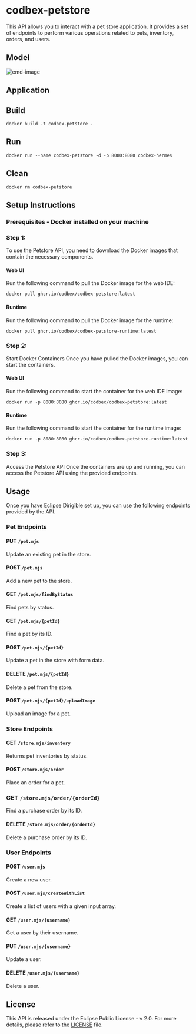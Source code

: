 # codbex-petstore

This API allows you to interact with a pet store application. It provides a set of endpoints to perform various operations related to pets, inventory, orders, and users. 

## Model

![emd-image](https://github-production-user-asset-6210df.s3.amazonaws.com/80454439/259375599-399094b7-78eb-4c47-a226-47f3fefe8f61.jpg)

## Application

## Build

	docker build -t codbex-petstore .

## Run

	docker run --name codbex-petstore -d -p 8080:8080 codbex-hermes

## Clean

	docker rm codbex-petstore


## Setup Instructions 
### Prerequisites - Docker installed on your machine 

### Step 1: 
To use the Petstore API, you need to download the Docker images that contain the necessary components.

#### Web UI 
Run the following command to pull the Docker image for the web IDE: 

``` docker pull ghcr.io/codbex/codbex-petstore:latest ``` 


#### Runtime 
Run the following command to pull the Docker image for the runtime: 

``` docker pull ghcr.io/codbex/codbex-petstore-runtime:latest ``` 



### Step 2: 
Start Docker Containers Once you have pulled the Docker images, you can start the containers. 

#### Web UI 
Run the following command to start the container for the web IDE image: 

``` docker run -p 8080:8080 ghcr.io/codbex/codbex-petstore:latest ``` 



#### Runtime 
Run the following command to start the container for the runtime image: 

``` docker run -p 8080:8080 ghcr.io/codbex/codbex-petstore-runtime:latest ``` 



### Step 3: 
Access the Petstore API Once the containers are up and running, you can access the Petstore API using the provided endpoints. 


## Usage 
Once you have Eclipse Dirigible set up, you can use the following endpoints provided by the API. 


### Pet Endpoints 

#### PUT `/pet.mjs`
Update an existing pet in the store. 

#### POST `/pet.mjs` 
Add a new pet to the store. 

#### GET `/pet.mjs/findByStatus` 
Find pets by status.

#### GET `/pet.mjs/{petId} `
Find a pet by its ID. 

#### POST `/pet.mjs/{petId}`
Update a pet in the store with form data. 

#### DELETE `/pet.mjs/{petId}` 
Delete a pet from the store. 

#### POST `/pet.mjs/{petId}/uploadImage` 
Upload an image for a pet. 


### Store Endpoints 

#### GET `/store.mjs/inventory` 
Returns pet inventories by status.

#### POST `/store.mjs/order` 
Place an order for a pet. 

### GET `/store.mjs/order/{orderId}` 
Find a purchase order by its ID. 

#### DELETE `/store.mjs/order/{orderId}` 
Delete a purchase order by its ID. 


### User Endpoints 

#### POST `/user.mjs` 
Create a new user. 

#### POST `/user.mjs/createWithList` 
Create a list of users with a given input array. 

#### GET `/user.mjs/{username}`
Get a user by their username. 

#### PUT `/user.mjs/{username}` 
Update a user. 

#### DELETE `/user.mjs/{username}` 
Delete a user. 

## License 
This API is released under the Eclipse Public License - v 2.0. For more details, please refer to the [LICENSE](LICENSE) file. 
